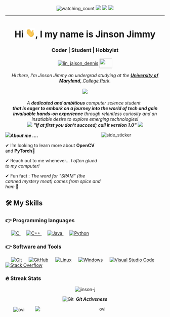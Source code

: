 <p align="center">
	<img src="https://komarev.com/ghpvc/?username=jinson-j&color=brightgreen" alt="watching_count" />
	<img src="https://img.shields.io/badge/Age-18-blue" />
	<img src="https://img.shields.io/badge/Lives-Chester Springs-success" />
	<img src="https://img.shields.io/badge/Main Focus-Machine Learning @ UMD-red" />
</p>
<hr>
<h1 align="center">Hi <img src="https://raw.githubusercontent.com/ABSphreak/ABSphreak/master/gifs/Hi.gif" width="30px">, I my name is Jinson Jimmy </h1> 
	<h3 align="center">Coder | Student | Hobbyist</h3>
		<p align="center">
			<a href="https://www.linkedin.com/in/jinsonjimmy/" target="blank"><img align="center" src="https://cdn-icons-png.flaticon.com/512/174/174857.png" alt="lin_jaison_dennis" height="30" width="40" /></a>  
			<a href = "mailto: jinson.jimmy05@gmail.com"><img align="center" src="https://seeklogo.com/images/G/gmail-new-2020-logo-32DBE11BB4-seeklogo.com.png" height="30" width="40" /></a>
		</p>

<p align="center">
	<em>
	    Hi there, I'm Jinson Jimmy an undergrad studying at the <a href="https://www.cs.umd.edu/" target="_blank"> <b>University of Maryland</b>, College Park</a>. <br><br>
	    <img src="https://media1.tenor.com/m/DimzPZMypFcAAAAd/laptop.gif" width="100px"> <br>
	    <br>
	    A <b>dedicated and ambitious </b> computer science student &nbsp;
	    <br>
	    <b>that is eager to embark on a journey into the world of tech and gain invaluable hands-on experience</b>
	    through relentless curiosity and an insatiable desire to explore emerging technologies!
	</em> 
	<br>
	<img src="https://media.tenor.com/bWUeVRqW9-IAAAAi/fast-cat-cat-excited.gif" width="50" /> 
	<b><i align="center">"If at first you don't succeed; call it version 1.0"</i></b> 
	<img src="https://media.tenor.com/bWUeVRqW9-IAAAAi/fast-cat-cat-excited.gif" width="50" />
</p>

<img align="right" width=200px height=200px alt="side_sticker" src="https://media1.tenor.com/m/y2JXkY1pXkwAAAAC/cat-computer.gif" />

<img src="https://media.giphy.com/media/iY8CRBdQXODJSCERIr/giphy.gif" width="30px">***About me ....***

✔ I’m looking to learn more about **OpenCV** and **PyTorch**🥰

✔ Reach out to me whenever... *I often glued to my computer!*

✔ Fun fact : *The word for "SPAM" (the canned mystery meat) comes from spice and ham* 🐷

## 🛠️ My Skills

### 👉 Programming languages

<p align="left"> 
  &emsp;
	<a href="">
	    <img alt="C" src="https://img.shields.io/badge/-C-%23F05032?style=flat-square&logo=c&logoColor=%23ffffff"/>
	</a>
  &emsp;
	<a href="">
	    <img alt="C++" src="http://img.shields.io/badge/-C++-A8B9CC?style=flat-square&logo=c++&logoColor=ffffff"/>
	</a>
  &emsp;
	<a href="">
	    <img alt="Java" src="https://img.shields.io/badge/-Java-61DAFB?style=flat-square&logo=java&logoColor=ffffff"/>
	</a>
  &emsp;
	<a href="">
	    <img alt="Python" src="https://img.shields.io/badge/-Python-yellow"/>
	</a>
</p>

### 👉 Software and Tools
 
<p>
&emsp;
	<a href="#"><img alt="Git" src="https://img.shields.io/badge/Git%20-%23F05033.svg?logo=git&logoColor=white"></a>
 &emsp;
	<a href="#"><img alt="GitHub" src="https://img.shields.io/badge/-GitHub-181717?style=flat-square&logo=github"></a>
  &emsp;
	<a href="#"><img alt="Linux" src="https://img.shields.io/badge/Linux-FCC624?style=flat&logo=linux&logoColor=black"></a>
 &emsp;
	<a href="#"><img alt="Windows" src="http://img.shields.io/badge/-Windows-0078D6?style=flat-square&logo=windows&logoColor=ffffff"></a>
  &emsp;
	<a href="#"><img alt="Visual Studio Code" src="https://img.shields.io/badge/Visual%20Studio%20Code-0078d7.svg?logo=visual-studio-code&logoColor=white"></a>
  &emsp;
	<a href="#"><img alt="Stack Overflow" src="https://img.shields.io/badge/-Stack%20Overflow-FE7A16?logo=stack-overflow&logoColor=white"></a>
  &emsp;
</p>


### 🔥 Streak Stats
<p align="center">
<img src="https://github-readme-streak-stats.herokuapp.com/?user=jinson-j&theme=radical" alt="jinson-j"  />


<p align="center">
	<img src="https://media.giphy.com/media/W5eoZHPpUx9sapR0eu/giphy.gif" width="30px" alt="Git"/>&nbsp;
	 <i><b>Git Activeness</b></i>
 </p>
<p align="center">
	<img align="center" src="https://github-readme-stats.vercel.app/api/top-langs?username=jinson-j&show_icons=true&locale=en&layout=compact&theme=radical" alt="ovi" /> &nbsp;
	<img align="right" src="https://github-readme-stats.vercel.app/api?username=jinson-j&show_icons=true&locale=en&theme=radical" alt="ovi" width="410" />
</p>
